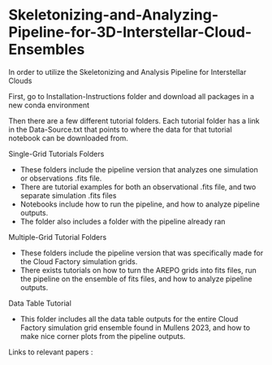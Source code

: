 # Skeletonizing-and-Analyzing-Pipeline-for-3D-Interstellar-Cloud-Ensembles

In order to utilize the Skeletonizing and Analysis Pipeline for Interstellar Clouds 

First, go to Installation-Instructions folder and download all packages in a new conda environment

Then there are a few different tutorial folders. 
Each tutorial folder has a link in the Data-Source.txt that points to where the data for that tutorial notebook can be downloaded from. 

Single-Grid Tutorials Folders 

- These folders include the pipeline version that analyzes one simulation or observations .fits file. 
- There are tutorial examples for both an observational .fits file, and two separate simulation .fits files 
- Notebooks include how to run the pipeline, and how to analyze pipeline outputs. 
- The folder also includes a folder with the pipeline already ran 

Multiple-Grid Tutorial Folders 

- These folders include the pipeline version that was specifically made for the Cloud Factory simulation grids. 
- There exists tutorials on how to turn the AREPO grids into fits files, run the pipeline on the ensemble of fits files, and how to analyze pipeline outputs. 

Data Table Tutorial 

- This folder includes all the data table outputs for the entire Cloud Factory simulation grid ensemble found in Mullens 2023, and how to make nice corner plots from the pipeline outputs.

Links to relevant papers : 
